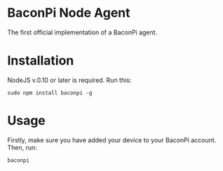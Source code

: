 BaconPi Node Agent
===================

The first official implementation of a BaconPi agent.

Installation
===============

NodeJS v.0.10 or later is required. Run this:

```
sudo npm install baconpi -g
```

Usage
================

Firstly, make sure you have added your device to your BaconPi account. Then, run:

```
baconpi
```